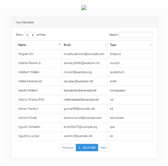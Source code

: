 <p align="center"><img src="https://laravel.com/assets/img/components/logo-laravel.svg"></p>
<p align="center"><img src="./public/images/server-side-v0.PNG"></p>

